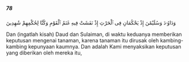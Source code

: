 ##### 78

<span class="ayah">وَدَاوُۥدَ وَسُلَيْمَٰنَ إِذْ يَحْكُمَانِ فِى ٱلْحَرْثِ إِذْ نَفَشَتْ فِيهِ غَنَمُ ٱلْقَوْمِ وَكُنَّا لِحُكْمِهِمْ شَٰهِدِينَ</span>

<span class="ayah_translation">Dan (ingatlah kisah) Daud dan Sulaiman, di waktu keduanya memberikan keputusan mengenai tanaman, karena tanaman itu dirusak oleh kambing-kambing kepunyaan kaumnya. Dan adalah Kami menyaksikan keputusan yang diberikan oleh mereka itu,</span>

